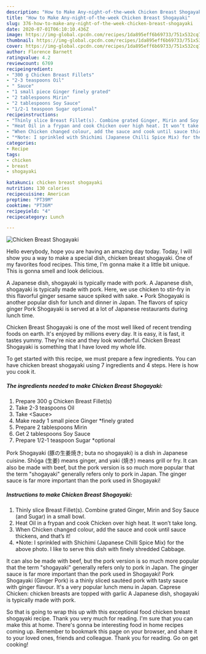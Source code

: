 ```yaml
---
description: "How to Make Any-night-of-the-week Chicken Breast Shogayaki"
title: "How to Make Any-night-of-the-week Chicken Breast Shogayaki"
slug: 376-how-to-make-any-night-of-the-week-chicken-breast-shogayaki
date: 2020-07-01T06:10:10.436Z
image: https://img-global.cpcdn.com/recipes/1da895eff6b69733/751x532cq70/chicken-breast-shogayaki-recipe-main-photo.jpg
thumbnail: https://img-global.cpcdn.com/recipes/1da895eff6b69733/751x532cq70/chicken-breast-shogayaki-recipe-main-photo.jpg
cover: https://img-global.cpcdn.com/recipes/1da895eff6b69733/751x532cq70/chicken-breast-shogayaki-recipe-main-photo.jpg
author: Florence Barnett
ratingvalue: 4.2
reviewcount: 6769
recipeingredient:
- "300 g Chicken Breast Fillets"
- "2-3 teaspoons Oil"
- " Sauce"
- "1 small piece Ginger finely grated"
- "2 tablespoons Mirin"
- "2 tablespoons Soy Sauce"
- "1/2-1 teaspoon Sugar optional"
recipeinstructions:
- "Thinly slice Breast Fillet(s). Combine grated Ginger, Mirin and Soy Sauce (and Sugar) in a small bowl."
- "Heat Oil in a frypan and cook Chicken over high heat. It won’t take long."
- "When Chicken changed colour, add the sauce and cook until sauce thickens, and that’s it!"
- "*Note: I sprinkled with Shichimi (Japanese Chilli Spice Mix) for the above photo. I like to serve this dish with finely shredded Cabbage."
categories:
- Recipe
tags:
- chicken
- breast
- shogayaki

katakunci: chicken breast shogayaki 
nutrition: 130 calories
recipecuisine: American
preptime: "PT39M"
cooktime: "PT36M"
recipeyield: "4"
recipecategory: Lunch

---
```



![Chicken Breast Shogayaki](https://img-global.cpcdn.com/recipes/1da895eff6b69733/751x532cq70/chicken-breast-shogayaki-recipe-main-photo.jpg)

Hello everybody, hope you are having an amazing day today. Today, I will show you a way to make a special dish, chicken breast shogayaki. One of my favorites food recipes. This time, I'm gonna make it a little bit unique. This is gonna smell and look delicious.

A Japanese dish, shogayaki is typically made with pork. A Japanese dish, shogayaki is typically made with pork. Here, we use chicken to stir-fry in this flavorful ginger sesame sauce spiked with sake. • Pork Shogayaki is another popular dish for lunch and dinner in Japan. The flavors of spicy ginger Pork Shogayaki is served at a lot of Japanese restaurants during lunch time.

Chicken Breast Shogayaki is one of the most well liked of recent trending foods on earth. It's enjoyed by millions every day. It is easy, it is fast, it tastes yummy. They're nice and they look wonderful. Chicken Breast Shogayaki is something that I have loved my whole life.


To get started with this recipe, we must prepare a few ingredients. You can have chicken breast shogayaki using 7 ingredients and 4 steps. Here is how you cook it.

<!--inarticleads1-->

##### The ingredients needed to make Chicken Breast Shogayaki:

1. Prepare 300 g Chicken Breast Fillet(s)
1. Take 2-3 teaspoons Oil
1. Take  &lt;Sauce&gt;
1. Make ready 1 small piece Ginger *finely grated
1. Prepare 2 tablespoons Mirin
1. Get 2 tablespoons Soy Sauce
1. Prepare 1/2-1 teaspoon Sugar *optional


Pork Shogayaki (豚の生姜焼き; buta no shogayaki) is a dish in Japanese cuisine. Shōga (生姜) means ginger, and yaki (焼き) means grill or fry. It can also be made with beef, but the pork version is so much more popular that the term &#34;shogayaki&#34; generally refers only to pork in Japan. The ginger sauce is far more important than the pork used in Shogayaki! 

<!--inarticleads2-->

##### Instructions to make Chicken Breast Shogayaki:

1. Thinly slice Breast Fillet(s). Combine grated Ginger, Mirin and Soy Sauce (and Sugar) in a small bowl.
1. Heat Oil in a frypan and cook Chicken over high heat. It won’t take long.
1. When Chicken changed colour, add the sauce and cook until sauce thickens, and that’s it!
1. *Note: I sprinkled with Shichimi (Japanese Chilli Spice Mix) for the above photo. I like to serve this dish with finely shredded Cabbage.


It can also be made with beef, but the pork version is so much more popular that the term &#34;shogayaki&#34; generally refers only to pork in Japan. The ginger sauce is far more important than the pork used in Shogayaki! Pork Shogayaki (Ginger Pork) is a thinly sliced sautéed pork with tasty sauce with ginger flavour. It&#39;s a very popular lunch menu in Japan. Caprese Chicken: chicken breasts are topped with garlic A Japanese dish, shogayaki is typically made with pork. 

So that is going to wrap this up with this exceptional food chicken breast shogayaki recipe. Thank you very much for reading. I'm sure that you can make this at home. There's gonna be interesting food in home recipes coming up. Remember to bookmark this page on your browser, and share it to your loved ones, friends and colleague. Thank you for reading. Go on get cooking!
